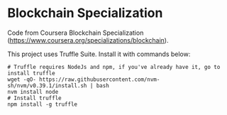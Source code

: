 # Blockchain Specialization
Code from Coursera Blockchain Specialization (https://www.coursera.org/specializations/blockchain).

This project uses Truffle Suite. Install it with commands below:

```shell
# Truffle requires NodeJs and npm, if you've already have it, go to install truffle
wget -qO- https://raw.githubusercontent.com/nvm-sh/nvm/v0.39.1/install.sh | bash
nvm install node
# Install truffle
npm install -g truffle
```
